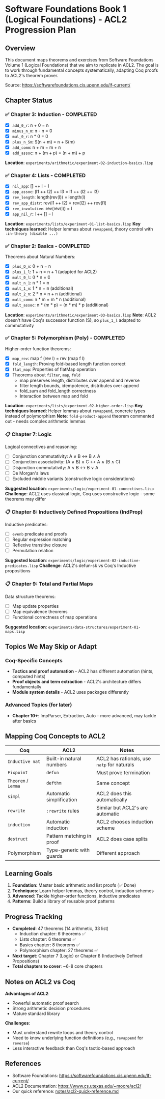 # Software Foundations Book 1 (Logical Foundations) - ACL2 Progression Plan

## Overview

This document maps theorems and exercises from Software Foundations Volume 1 (Logical Foundations) that we aim to replicate in ACL2. The goal is to work through fundamental concepts systematically, adapting Coq proofs to ACL2's theorem prover.

Source: https://softwarefoundations.cis.upenn.edu/lf-current/

## Chapter Status

### ✅ Chapter 3: Induction - COMPLETED
- [x] `add_0_r`: n + 0 = n
- [x] `minus_n_n`: n - n = 0
- [x] `mul_0_r`: n * 0 = 0
- [x] `plus_n_Sm`: S(n + m) = n + S(m)
- [x] `add_comm`: n + m = m + n
- [x] `add_assoc`: n + (m + p) = (n + m) + p

**Location**: `experiments/arithmetic/experiment-02-induction-basics.lisp`

### ✅ Chapter 4: Lists - COMPLETED
- [x] `nil_app`: [] ++ l = l
- [x] `app_assoc`: (l1 ++ l2) ++ l3 = l1 ++ (l2 ++ l3)
- [x] `rev_length`: length(rev(l)) = length(l)
- [x] `rev_app_distr`: rev(l1 ++ l2) = rev(l2) ++ rev(l1)
- [x] `rev_involutive`: rev(rev(l)) = l
- [x] `app_nil_r`: l ++ [] = l

**Location**: `experiments/lists/experiment-01-list-basics.lisp`
**Key techniques learned**: Helper lemmas about `revappend`, theory control with `:in-theory (disable ...)`

### ✅ Chapter 2: Basics - COMPLETED

Theorems about Natural Numbers:
- [x] `plus_O_n`: 0 + n = n
- [x] `plus_1_l`: 1 + n = n + 1 (adapted for ACL2)
- [x] `mult_0_l`: 0 * n = 0
- [x] `mult_n_1`: n * 1 = n
- [x] `mult_1_n`: 1 * n = n (additional)
- [x] `mult_2_n`: 2 * n = n + n (additional)
- [x] `mult_comm`: n * m = m * n (additional)
- [x] `mult_assoc`: n * (m * p) = (n * m) * p (additional)

**Location**: `experiments/arithmetic/experiment-03-basics.lisp`
**Note**: ACL2 doesn't have Coq's successor function (S), so `plus_1_l` adapted to commutativity

### ✅ Chapter 5: Polymorphism (Poly) - COMPLETED

Higher-order function theorems:
- [x] `map_rev`: map f (rev l) = rev (map f l)
- [x] `fold_length`: Proving fold-based length function correct
- [x] `flat_map`: Properties of flatMap operation
- [x] Theorems about `filter`, `map`, `fold`
  - map preserves length, distributes over append and reverse
  - filter length bounds, idempotence, distributes over append
  - fold_sum and fold_length correctness
  - Interaction between map and fold

**Location**: `experiments/lists/experiment-02-higher-order.lisp`
**Key techniques learned**: Helper lemmas about `revappend`, concrete types instead of polymorphism
**Note**: `fold-product-append` theorem commented out - needs complex arithmetic lemmas

### 📋 Chapter 7: Logic

Logical connectives and reasoning:
- [ ] Conjunction commutativity: A ∧ B ↔ B ∧ A
- [ ] Conjunction associativity: (A ∧ B) ∧ C ↔ A ∧ (B ∧ C)
- [ ] Disjunction commutativity: A ∨ B ↔ B ∨ A
- [ ] De Morgan's laws
- [ ] Excluded middle variants (constructive logic considerations)

**Suggested location**: `experiments/logic/experiment-01-connectives.lisp`
**Challenge**: ACL2 uses classical logic, Coq uses constructive logic - some theorems may differ

### 📋 Chapter 8: Inductively Defined Propositions (IndProp)

Inductive predicates:
- [ ] `evenb` predicate and proofs
- [ ] Regular expression matching
- [ ] Reflexive transitive closure
- [ ] Permutation relation

**Suggested location**: `experiments/logic/experiment-02-inductive-predicates.lisp`
**Challenge**: ACL2's defun-sk vs Coq's Inductive propositions

### 📋 Chapter 9: Total and Partial Maps

Data structure theorems:
- [ ] Map update properties
- [ ] Map equivalence theorems
- [ ] Functional correctness of map operations

**Suggested location**: `experiments/data-structures/experiment-01-maps.lisp`

## Topics We May Skip or Adapt

### Coq-Specific Concepts
- **Tactics and proof automation** - ACL2 has different automation (hints, computed hints)
- **Proof objects and term extraction** - ACL2's architecture differs fundamentally
- **Module system details** - ACL2 uses packages differently

### Advanced Topics (for later)
- **Chapter 10+**: ImpParser, Extraction, Auto - more advanced, may tackle after basics

## Mapping Coq Concepts to ACL2

| Coq | ACL2 | Notes |
|-----|------|-------|
| `Inductive nat` | Built-in natural numbers | ACL2 has rationals, use `natp` for naturals |
| `Fixpoint` | `defun` | Must prove termination |
| `Theorem` / `Lemma` | `defthm` | Same concept |
| `simpl` | Automatic simplification | ACL2 does this automatically |
| `rewrite` | `:rewrite` rules | Similar but ACL2's are automatic |
| `induction` | Automatic induction | ACL2 chooses induction scheme |
| `destruct` | Pattern matching in proof | ACL2 does case splits |
| Polymorphism | Type-generic with guards | Different approach |

## Learning Goals

1. **Foundation**: Master basic arithmetic and list proofs (✅ Done)
2. **Techniques**: Learn helper lemmas, theory control, induction schemes
3. **Advanced**: Tackle higher-order functions, inductive predicates
4. **Patterns**: Build a library of reusable proof patterns

## Progress Tracking

- **Completed**: 47 theorems (14 arithmetic, 33 list)
  - Induction chapter: 6 theorems ✅
  - Lists chapter: 6 theorems ✅
  - Basics chapter: 8 theorems ✅
  - Polymorphism chapter: 27 theorems ✅
- **Next target**: Chapter 7 (Logic) or Chapter 8 (Inductively Defined Propositions)
- **Total chapters to cover**: ~6-8 core chapters

## Notes on ACL2 vs Coq

**Advantages of ACL2**:
- Powerful automatic proof search
- Strong arithmetic decision procedures
- Mature standard library

**Challenges**:
- Must understand rewrite loops and theory control
- Need to know underlying function definitions (e.g., `revappend` for `reverse`)
- Less interactive feedback than Coq's tactic-based approach

## References

- Software Foundations: https://softwarefoundations.cis.upenn.edu/lf-current/
- ACL2 Documentation: https://www.cs.utexas.edu/~moore/acl2/
- Our quick reference: [notes/acl2-quick-reference.md](acl2-quick-reference.md)
